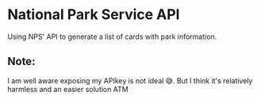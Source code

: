 # National Park Service API

Using NPS' API to generate a list of cards with park information.

## Note:

I am well aware exposing my APIkey is not ideal 😅. But I think it's relatively harmless and an easier solution ATM